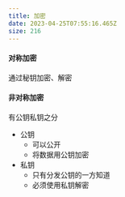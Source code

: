```yaml
---
title: 加密
date: 2023-04-25T07:55:16.465Z
size: 216
---
```

#### 对称加密
通过秘钥加密、解密

#### 非对称加密
有公钥私钥之分
- 公钥
	- 可以公开
	- 将数据用公钥加密
- 私钥
	- 只有分发公钥的一方知道
	- 必须使用私钥解密
